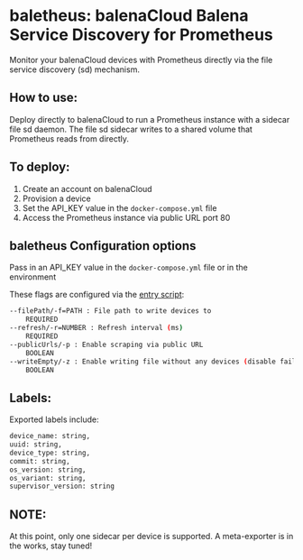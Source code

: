 # baletheus: balenaCloud Balena Service Discovery for Prometheus

Monitor your balenaCloud devices with Prometheus directly via the file service discovery (sd) mechanism.

## How to use:

Deploy directly to balenaCloud to run a Prometheus instance with a sidecar file sd daemon.
The file sd sidecar writes to a shared volume that Prometheus reads from directly.

## To deploy:

1. Create an account on balenaCloud
1. Provision a device
1. Set the API_KEY value in the `docker-compose.yml` file
1. Access the Prometheus instance via public URL port 80

## baletheus Configuration options

Pass in an API_KEY value in the `docker-compose.yml` file or in the environment

These flags are configured via the [entry
script](https://github.com/xginn8/baletheus/blob/master/baletheus/entry.sh#L2):
```sh
--filePath/-f=PATH : File path to write devices to
	REQUIRED
--refresh/-r=NUMBER : Refresh interval (ms)
	REQUIRED
--publicUrls/-p : Enable scraping via public URL
	BOOLEAN
--writeEmpty/-z : Enable writing file without any devices (disable failsafe)
	BOOLEAN
```

## Labels:

Exported labels include:

```sh
device_name: string,
uuid: string,
device_type: string,
commit: string,
os_version: string,
os_variant: string,
supervisor_version: string
```

## NOTE:

At this point, only one sidecar per device is supported. A meta-exporter is in the works, stay tuned!

